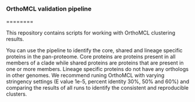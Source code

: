 ### OrthoMCL validation pipeline ###
========

This repository contains scripts for working with OrthoMCL clustering results. 


You can use the pipeline to identify the core, shared and lineage specific proteins in the pan-proteome. Core proteins are proteins present in all members of a clade while shared proteins are proteins that are present in one or more members. Lineage specific proteins do not have any orthologs in other genomes. We recommend runing OrthoMCL with varying stringency settings (E value 1e-5, percent identity 30%, 50% and 60%) and comparing the results of all runs to identify the consistent and reproducible clusters.
